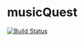 # musicQuest
[![Build Status](https://travis-ci.com/dimigor/musicQuest.svg?branch=develop)](https://travis-ci.org/dimigor/musicQuest)
